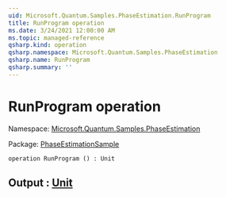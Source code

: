 ```yaml
---
uid: Microsoft.Quantum.Samples.PhaseEstimation.RunProgram
title: RunProgram operation
ms.date: 3/24/2021 12:00:00 AM
ms.topic: managed-reference
qsharp.kind: operation
qsharp.namespace: Microsoft.Quantum.Samples.PhaseEstimation
qsharp.name: RunProgram
qsharp.summary: ''
---
```


# RunProgram operation

Namespace: [Microsoft.Quantum.Samples.PhaseEstimation](xref:Microsoft.Quantum.Samples.PhaseEstimation)

Package: [PhaseEstimationSample](https://nuget.org/packages/PhaseEstimationSample)




```qsharp
operation RunProgram () : Unit
```


## Output : [Unit](xref:microsoft.quantum.lang-ref.unit)

